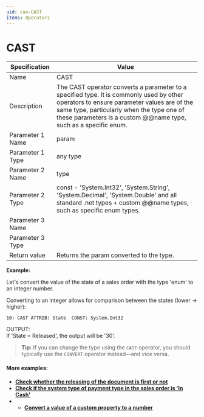 ```yaml
---
uid: cao-CAST
items: Operators
---
```


# CAST 

| Specification | Value |
| ---- | ----- |
| Name | CAST |
| Description | The CAST operator converts a parameter to a specified type. It is commonly used by other operators to ensure parameter values are of the same type, particularly when the type one of these parameters is a custom @@name type, such as a specific enum.  |
| Parameter 1 Name | 	param |
| Parameter 1 Type | 	any type |
| Parameter 2 Name | 	type |
| Parameter 2 Type | const - 'System.Int32', 'System.String', 'System.Decimal', 'System.Double' and all standard .net types +  custom @@name types, such as specific enum types.  |
| Parameter 3 Name |
| Parameter 3 Type |
| Return value | Returns the param converted to the type. |


**Example:**

Let's convert the value of the state of a sales order with the type 'enum' to an integer number. 

Converting to an integer allows for comparison between the states (lower -> higher):
```
10: CAST ATTRIB: State  CONST: System.Int32      
```
OUTPUT: <br> If 'State = Released', the output will be '30'.

> **Tip:** If you can change the type using the `CAST` operator, you should typically use the `CONVERT` operator instead—and vice versa.

#### More examples:

- **[Check whether the releasing of the document is first or not](../examples/check-for-first-releasing.md)**
- **[Check if the system type of payment type in the sales order is 'In Cash'](../examples/check-if-system-type-is-in-cash.md)**
- - **[Convert a value of a custom property to a number](../examples/convert-property-to-number.md)**

